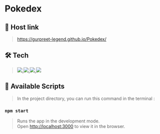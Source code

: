 # Pokedex

## 🔗 Host link
> <a href="https://gurpreet-legend.github.io/Pokedex/" target="_blank">https://gurpreet-legend.github.io/Pokedex/</a>
## 🛠 Tech
> <a href="https://developer.mozilla.org/en-US/docs/Web/JavaScript" target="_blank"> <img src="https://img.icons8.com/color/48/000000/javascript.png"/> </a>
<a href="https://www.w3.org/html/" target="_blank"> <img src="https://img.icons8.com/color/48/000000/html-5.png"/> </a> 
<a href="https://www.w3schools.com/css/" target="_blank"> <img src="https://img.icons8.com/color/48/000000/css3.png"/> </a> 
<a href="https://developer.mozilla.org/en-US/docs/Web/JavaScript" target="_blank"><img src="https://img.icons8.com/ultraviolet/40/000000/react--v2.png"/> </a>

## 📜 Available Scripts

> In the project directory, you can run this command in the terminal :

### `npm start`

> Runs the app in the development mode.\
> Open [http://localhost:3000](http://localhost:3000) to view it in the browser.